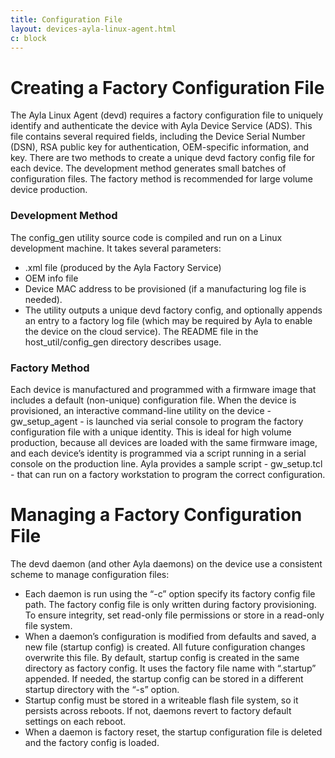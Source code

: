 ```yaml
---
title: Configuration File
layout: devices-ayla-linux-agent.html
c: block
---
```


# Creating a Factory Configuration File

The Ayla Linux Agent (devd) requires a factory configuration file to uniquely identify and authenticate the device with Ayla Device Service (ADS). This file contains several required fields, including the Device Serial Number (DSN), RSA public key for authentication, OEM-specific information, and key. There are two methods to create a unique devd factory config file for each device. The development method generates small batches of configuration files. The factory method is recommended for large volume device production. 

### Development Method

The config_gen utility source code is compiled and run on a Linux development machine. It takes several parameters:

* <DSN>.xml file (produced by the Ayla Factory Service)* OEM info file* Device MAC address to be provisioned (if a manufacturing log file is needed).* The utility outputs a unique devd factory config, and optionally appends an entry to a factory log file (which may be required by Ayla to enable the device on the cloud service). The README file in the host_util/config_gen directory describes usage.

### Factory Method

Each device is manufactured and programmed with a firmware image that includes a default (non-unique) configuration file. When the device is provisioned, an interactive command-line utility on the device - gw_setup_agent - is launched via serial console to program the factory configuration file with a unique identity. This is ideal for high volume production, because all devices are loaded with the same firmware image, and each device’s identity is programmed via a script running in a serial console on the production line. Ayla provides a sample script - gw_setup.tcl - that can run on a factory workstation to program the correct configuration. 

# Managing a Factory Configuration File

The devd daemon (and other Ayla daemons) on the device use a consistent scheme to manage configuration files:

* Each daemon is run using the “-c” option specify its factory config file path. The factory config file is only written during factory provisioning. To ensure integrity, set read-only file permissions or store in a read-only file system.* When a daemon’s configuration is modified from defaults and saved, a new file (startup config) is created. All future configuration changes overwrite this file. By default, startup config is created in the same directory as factory config. It uses the factory file name with “.startup” appended. If needed, the startup config can be stored in a different startup directory with the “-s” option.* Startup config must be stored in a writeable flash file system, so it persists across reboots. If not, daemons revert to factory default settings on each reboot.* When a daemon is factory reset, the startup configuration file is deleted and the factory config is loaded.

